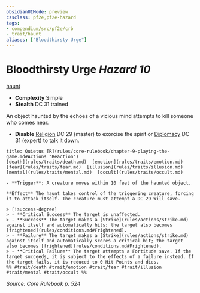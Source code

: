 ```yaml
---
obsidianUIMode: preview
cssclass: pf2e,pf2e-hazard
tags:
- compendium/src/pf2e/crb
- trait/haunt
aliases: ["Bloodthirsty Urge"]
---
```

# Bloodthirsty Urge *Hazard 10*  
[haunt](rules/traits/haunt.md)  

- **Complexity** Simple
- **Stealth** DC 31 trained  

An object haunted by the echoes of a vicious mind attempts to kill someone who comes near.

- **Disable** [Religion](compendium/skills.md#Religion) DC 29 (master) to exorcise the spirit or [Diplomacy](compendium/skills.md#Diplomacy) DC 31 (expert) to talk it down.  
     
```ad-embed-ability
title: Quietus [R](rules/core-rulebook/chapter-9-playing-the-game.md#Actions "Reaction")
[death](rules/traits/death.md)  [emotion](rules/traits/emotion.md)  [fear](rules/traits/fear.md)  [illusion](rules/traits/illusion.md)  [mental](rules/traits/mental.md)  [occult](rules/traits/occult.md)  

- **Trigger**: A creature moves within 10 feet of the haunted object.

**Effect** The haunt takes control of the triggering creature, forcing it to attack itself. The creature must attempt a DC 29 Will save.

> [!success-degree] 
> - **Critical Success** The target is unaffected.
> - **Success** The target makes a [Strike](rules/actions/strike.md) against itself and automatically hits; the target also becomes [frightened](rules/conditions.md#Frightened).
> - **Failure** The target makes a [Strike](rules/actions/strike.md) against itself and automatically scores a critical hit; the target also becomes [frightened](rules/conditions.md#Frightened).
> - **Critical Failure** The target attempts a Fortitude save. If the target succeeds, it is subject to the effects of a failure instead. If the target fails, it is reduced to 0 Hit Points and dies.  
%% #trait/death #trait/emotion #trait/fear #trait/illusion #trait/mental #trait/occult %%
```

*Source: Core Rulebook p. 524*
